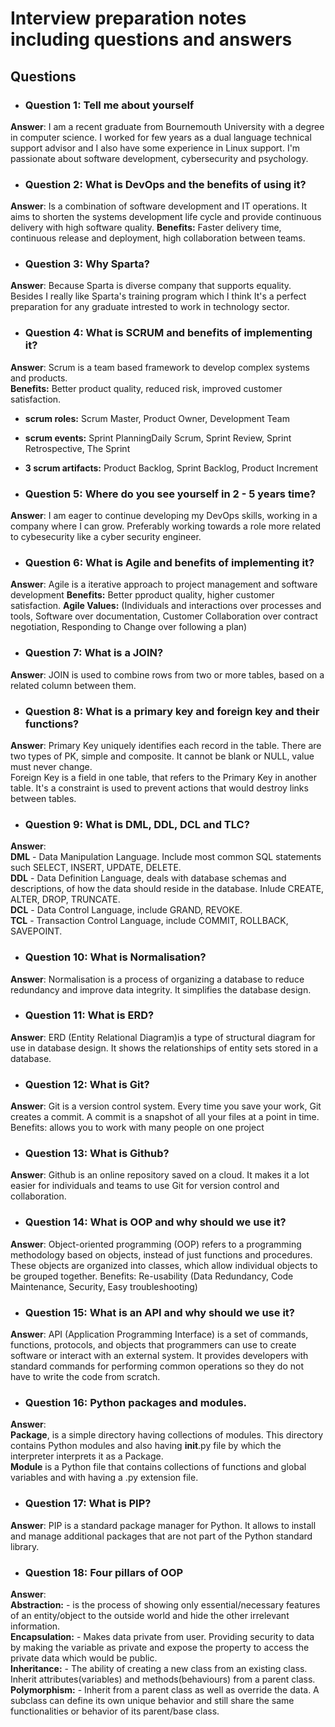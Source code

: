 # Interview preparation notes including questions and answers
## Questions

- ### __Question 1__: Tell me about yourself  
__Answer__: I am a recent graduate from Bournemouth University with a degree in computer science. I worked for few years as a dual language technical support advisor and I also have some experience in Linux support. I'm passionate about software development, cybersecurity and psychology. 


- ### __Question 2__: What is DevOps and the benefits of using it?  
__Answer__: Is a combination of software development and IT operations. It aims to shorten the systems development life cycle and provide continuous delivery with high software quality. 
**Benefits:** Faster delivery time, continuous release and deployment, high collaboration between teams.  


- ### __Question 3__: Why Sparta?  
__Answer__:  Because Sparta is diverse company that supports equality. Besides I really like Sparta's training program which I think It's a perfect preparation for any graduate intrested to work in technology sector.


- ### __Question 4__: What is SCRUM and benefits of implementing it?  
__Answer__: Scrum is a team based framework to develop complex systems and products.  
**Benefits:** Better product quality, reduced risk, improved customer satisfaction.  
- **scrum roles:** Scrum Master, Product Owner, Development Team
- **scrum events:** Sprint PlanningDaily Scrum, Sprint Review, Sprint Retrospective, The Sprint
- **3 scrum artifacts:** Product Backlog, Sprint Backlog, Product Increment  


- ### __Question__ 5: Where do you see yourself in 2 - 5 years time?  
__Answer__: I am eager to continue developing my DevOps skills, working in a company where I can grow. Preferably working towards a role more related to cybesecurity like a cyber security engineer. 


- ### __Question 6__: What is Agile and benefits of implementing it?  
__Answer__: Agile is a iterative approach to project management and software development
**Benefits:** Better pproduct quality, higher customer satisfaction.
**Agile Values:** (Individuals and interactions over processes and tools,  Software over documentation, Customer Collaboration over contract negotiation, Responding to Change over following a plan)


- ### __Question 7__: What is a JOIN?  
__Answer__: JOIN is used to combine rows from two or more tables, based on a related column between them.


- ### __Question 8__: What is a primary key and foreign key and their functions?  
__Answer__: Primary Key uniquely identifies each record in the table. There are two types of PK, simple and composite. It cannot be blank or NULL, value must never change.  
Foreign Key is a field in one table, that refers to the Primary Key in another table. It's a constraint is used to prevent actions that would destroy links between tables.  


- ### __Question 9__: What is DML, DDL, DCL and TLC?  
__Answer__:   
**DML** - Data Manipulation Language. Include most common SQL statements such SELECT, INSERT, UPDATE, DELETE.  
**DDL** - Data Definition Language, deals with database schemas and descriptions, of how the data should reside in the database. Inlude CREATE, ALTER, DROP, TRUNCATE.  
**DCL** - Data Control Language, include GRAND, REVOKE.  
**TCL** - Transaction Control Language, include COMMIT, ROLLBACK, SAVEPOINT.  

- ### __Question 10__: What is Normalisation?  
__Answer__: Normalisation is a process of organizing a database to reduce redundancy and improve data integrity. It simplifies the database design.  


- ### __Question 11__: What is ERD?  
__Answer__: ERD (Entity Relational Diagram)is a type of structural diagram for use in database design. It shows the relationships of entity sets stored in a database.  



- ### __Question 12__: What is Git?  
__Answer__: Git is a version control system. Every time you save your work, Git creates a commit. A commit is a snapshot of all your files at a point in time.  Benefits: allows you to work with many people on one project


- ### __Question 13__: What is Github?  
__Answer__: Github is an online repository saved on a cloud. It makes it a lot easier for individuals and teams to use Git for version control and collaboration.   


- ### __Question 14__: What is OOP and why should we use it?  
__Answer__: Object-oriented programming (OOP) refers to a programming methodology based on objects, instead of just functions and procedures. These objects are organized into classes, which allow individual objects to be grouped together. 
Benefits: Re-usability (Data Redundancy, Code Maintenance, Security, Easy troubleshooting)  


- ### __Question 15__: What is an API and why should we use it?    
__Answer__: API (Application Programming Interface) is a set of commands, functions, protocols, and objects that programmers can use to create software or interact with an external system. It provides developers with standard commands for performing common operations so they do not have to write the code from scratch.  


- ### __Question 16__: Python packages and modules.  
__Answer__:   
**Package**, is a simple directory having collections of modules. This directory contains Python modules and also having __init__.py file by which the interpreter interprets it as a Package.   
**Module** is a Python file that contains collections of functions and global variables and with having a .py extension file.  


- ### __Question 17__: What is PIP?  
__Answer__: PIP is a standard package manager for Python. It allows to install and manage additional packages that are not part of the Python standard library. 


- ### __Question 18__: Four pillars of OOP   
__Answer__:    
**Abstraction:** - is the process of showing only essential/necessary features of an entity/object to the outside world and hide the other irrelevant information.  
**Encapsulation:** - Makes data private from user. Providing security to data by making the variable as private and expose the property to access the private data which would be public.  
**Inheritance:** - The ability of creating a new class from an existing class. Inherit attributes(variables) and methods(behaviours) from a parent class.  
**Polymorphism:** - Inherit from a parent class as well as override the data. A subclass can define its own unique behavior and still share the same functionalities or behavior of its parent/base class.  


